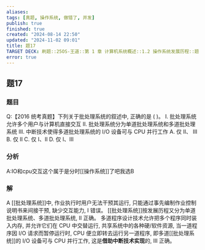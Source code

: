 ```yaml
---
aliases: 
tags: [真题, 操作系统, 做错了, 并发]
publish: true
finished: true
created: "2024-08-14 22:50"
updated: "2024-11-02 09:01"
title: 题17
TARGET DECK: 刷题::25OS-王道::第 1 章 计算机系统概述::1.2 操作系统发展历程::题17
error: true
---
```

## 题17
### 题目
Q:【2016 统考真题】下列关于批处理系统的叙述中, 正确的是 ( )。
I. 批处理系统允许多个用户与计算机直接交互
II. 批处理系统分为单道批处理系统和多道批处理系统
III. 中断技术使得多道批处理系统的 I/O 设备可与 CPU 并行工作
A. 仅 II、 III 
B. 仅 II 
C. 仅 I、II 
D. 仅 I、III
### 分析
A:IO和cpu交互这个属于是分时[[操作系统]]了吧我选B
### 解
A
[[批处理系统]]中, 作业执行时用户无法干预其运行, 只能通过事先编制作业控制说明书来间接干预, 缺少交互能力, I 错误。
[[批处理系统]]按发展历程又分为单道批处理系统、多道批处理系统, II 正确。
多道程序设计技术允许把多个程序同时装入内存, 并允许它们在 CPU 中交替运行, 共享系统中的各种硬/软件资源, 当一道程序因 I/O 请求而暂停运行时, CPU 便立即转去运行另一道程序, 即多道[[批处理系统]]的 I/O 设备可与 CPU 并行工作, 这是**借助中断技术实现**的, III 正确。
<!--ID: 1724147519662-->
